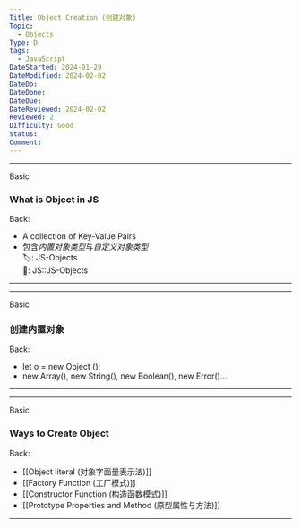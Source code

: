 ```yaml
---
Title: Object Creation (创建对象)
Topic:
  - Objects
Type: D
tags:
  - JavaScript
DateStarted: 2024-01-29
DateModified: 2024-02-02
DateDo: 
DateDone: 
DateDue: 
DateReviewed: 2024-02-02
Reviewed: 2
Difficulty: Good
status: 
Comment:
---
```

***
Basic
### What is Object in JS
Back:
- A collection of Key-Value Pairs
- 包含*内置对象类型*与*自定义对象类型*  
🏷️: JS-Objects  
📌: JS::JS-Objects 
<!--ID: 1706843480961-->
****

***
Basic
### 创建内置对象
Back:
- let o = new Object ();
- new Array(), new String(), new Boolean(), new Error()...
<!--ID: 1706843480973-->
****

***
Basic
### Ways to Create Object
Back:
- [[Object literal (对象字面量表示法)]]
- [[Factory Function (工厂模式)]]
- [[Constructor Function (构造函数模式)]]
- [[Prototype Properties and Method (原型属性与方法)]]
<!--ID: 1706843480979-->
****

